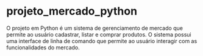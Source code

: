 # projeto_mercado_python
O projeto em Python é um sistema de gerenciamento de mercado que permite ao usuário cadastrar, listar e comprar produtos. O sistema possui uma interface de linha de comando que permite ao usuário interagir com as funcionalidades do mercado.
